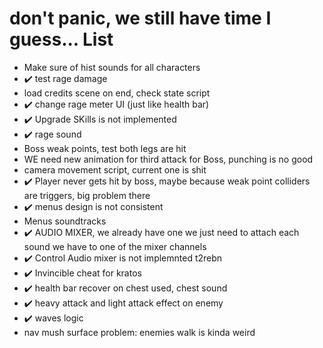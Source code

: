 # don't panic, we still have time I guess... List
- Make sure of hist sounds for all characters
- ✔️ test rage damage
- load credits scene on end, check state script
- ✔️ change rage meter UI (just like health bar)
- ✔️ Upgrade SKills is not implemented
- ✔️ rage sound
- Boss weak points, test both legs are hit
- WE need new animation for third attack for Boss, punching is no good
- camera movement script, current one is shit
- ✔️ Player never gets hit by boss, maybe because weak point colliders are triggers, big problem there
- ✔️ menus design is not consistent
- Menus soundtracks
- ✔️ AUDIO MIXER, we already have one we just need to attach each sound we have to one of the mixer channels
- ✔️ Control Audio mixer is not implemnted t2rebn
- ✔️ Invincible cheat for kratos
- ✔️ health bar recover on chest used, chest sound
- ✔️ heavy attack and light attack effect on enemy
- ✔️ waves logic
- nav mush surface problem: enemies walk is kinda weird